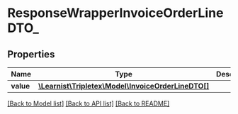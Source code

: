 # ResponseWrapperInvoiceOrderLineDTO_

## Properties
Name | Type | Description | Notes
------------ | ------------- | ------------- | -------------
**value** | [**\Learnist\Tripletex\Model\InvoiceOrderLineDTO[]**](InvoiceOrderLineDTO.md) |  | [optional] 

[[Back to Model list]](../../README.md#documentation-for-models) [[Back to API list]](../../README.md#documentation-for-api-endpoints) [[Back to README]](../../README.md)

